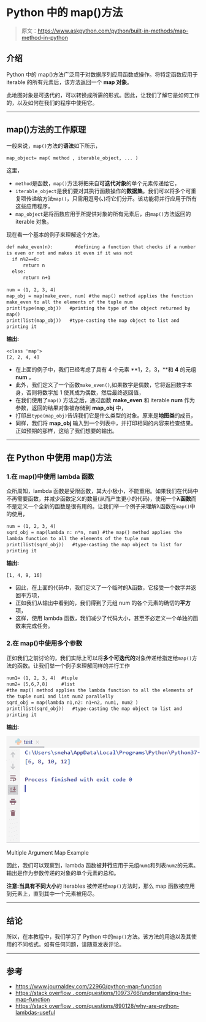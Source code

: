 # Python 中的 map()方法

> 原文：<https://www.askpython.com/python/built-in-methods/map-method-in-python>

## 介绍

Python 中的 map()方法广泛用于对数据序列应用函数或操作。将特定函数应用于 iterable 的所有元素后，该方法返回一个 **map 对象**。

此地图对象是可迭代的，可以转换成所需的形式。因此，让我们了解它是如何工作的，以及如何在我们的程序中使用它。

* * *

## map()方法的工作原理

一般来说，`map()`方法的**语法**如下所示，

```
map_object= map( method , iterable_object, ... )

```

这里，

*   `method`是函数，`map()`方法将把来自**可迭代对象**的单个元素传递给它，
*   `iterable_object`是我们要对其执行函数操作的**数据集**。我们可以将多个可重复项传递给方法`map()`，只需用逗号(**、**)将它们分开。该功能将并行应用于所有这些应用程序，
*   `map_object`是将函数应用于所提供对象的所有元素后，由`map()`方法返回的 iterable 对象。

现在看一个基本的例子来理解这个方法，

```
def make_even(n):        #defining a function that checks if a number is even or not and makes it even if it was not
  if n%2==0:
      return n
  else:
      return n+1

num = (1, 2, 3, 4)
map_obj = map(make_even, num) #the map() method applies the function make_even to all the elements of the tuple num
print(type(map_obj))   #printing the type of the object returned by map()
print(list(map_obj))   #type-casting the map object to list and printing it

```

**输出:**

```
<class 'map'>
[2, 2, 4, 4]

```

*   在上面的例子中，我们已经考虑了具有 4 个元素 **1，2，3，**和 **4** 的元组 **num** ，
*   此外，我们定义了一个函数`make_even()`,如果数字是偶数，它将返回数字本身，否则将数字加 1 使其成为偶数，然后最终返回值，
*   在我们使用了`map()` 方法之后，通过函数 **make_even** 和 iterable **num** 作为参数，返回的结果对象被存储到 **map_obj** 中，
*   打印出`type(map_obj)`告诉我们它是什么类型的对象。原来是**地图类**的成员，
*   同样，我们将 **map_obj** 输入到一个列表中，并打印相同的内容来检查结果。正如预期的那样，这给了我们想要的输出。

* * *

## 在 Python 中使用 map()方法

### 1.在 map()中使用 lambda 函数

众所周知，lambda 函数是受限函数，其大小极小，不能重用。如果我们在代码中不再需要函数，并减少函数定义的数量(从而产生更小的代码)，使用一个**λ函数**而不是定义一个全新的函数是很有用的。让我们举一个例子来理解λ函数在`map()`中的使用，

```
num = (1, 2, 3, 4)
sqrd_obj = map(lambda n: n*n, num) #the map() method applies the lambda function to all the elements of the tuple num
print(list(sqrd_obj))   #type-casting the map object to list for printing it

```

**输出:**

```
[1, 4, 9, 16]

```

*   因此，在上面的代码中，我们定义了一个临时的**λ**函数，它接受一个数字并返回平方项，
*   正如我们从输出中看到的，我们得到了元组 num 的各个元素的确切的**平方**项，
*   这样，使用 lambda 函数，我们减少了代码大小，甚至不必定义一个单独的函数来完成任务。

### 2.在 map()中使用多个参数

正如我们之前讨论的，我们实际上可以将**多个可迭代的**对象传递给指定给`map()`方法的函数。让我们举一个例子来理解同样的并行工作

```
num1= (1, 2, 3, 4)  #tuple
num2= [5,6,7,8]     #list
#the map() method applies the lambda function to all the elements of the tuple num1 and list num2 parallelly
sqrd_obj = map(lambda n1,n2: n1+n2, num1, num2 )
print(list(sqrd_obj))   #type-casting the map object to list and printing it

```

**输出:**

![Multiple Argument Map](img/6e12d8e167e32592eecebc3f0b3b38b7.png)

Multiple Argument Map Example

因此，我们可以观察到，lambda 函数被**并行**应用于元组`num1`和列表`num2`的元素。输出是作为参数传递的对象的单个元素的总和。

**注意:**当具有**不同大小**的 iterables 被传递给`map()`方法时，那么 map 函数被应用到元素上，直到其中一个元素被用尽。

* * *

## 结论

所以，在本教程中，我们学习了 Python 中的`map()`方法。该方法的用途以及其使用的不同格式。如有任何问题，请随意发表评论。

* * *

## 参考

*   https://www.journaldev.com/22960/python-map-function
*   [https://stack overflow . com/questions/10973766/understanding-the-map-function](https://stackoverflow.com/questions/10973766/understanding-the-map-function)
*   [https://stack overflow . com/questions/890128/why-are-python-lambdas-useful](https://stackoverflow.com/questions/890128/how-are-lambdas-useful)